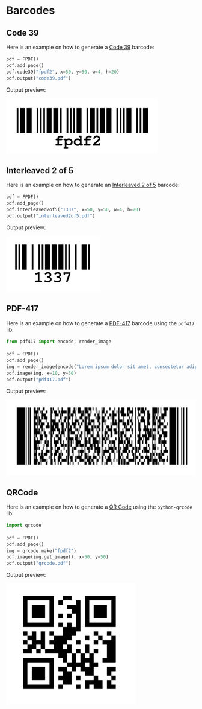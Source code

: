 # Barcodes #

## Code 39 ##

Here is an example on how to generate a [Code 39](https://fr.wikipedia.org/wiki/Code_39) barcode:

```python
pdf = FPDF()
pdf.add_page()
pdf.code39("fpdf2", x=50, y=50, w=4, h=20)
pdf.output("code39.pdf")
```

Output preview:

![](code39.png)


## Interleaved 2 of 5 ##

Here is an example on how to generate an [Interleaved 2 of 5](https://en.wikipedia.org/wiki/Interleaved_2_of_5) barcode:

```python
pdf = FPDF()
pdf.add_page()
pdf.interleaved2of5("1337", x=50, y=50, w=4, h=20)
pdf.output("interleaved2of5.pdf")
```

Output preview:

![](interleaved2of5.png)


## PDF-417 ##

Here is an example on how to generate a [PDF-417](https://fr.wikipedia.org/wiki/PDF-417) barcode
using the `pdf417` lib:

```python
from pdf417 import encode, render_image

pdf = FPDF()
pdf.add_page()
img = render_image(encode("Lorem ipsum dolor sit amet, consectetur adipiscing elit. Sed non risus. Suspendisse lectus tortor, dignissim sit amet, adipiscing nec, ultricies sed, dolor. Cras elementum ultrices diam."))
pdf.image(img, x=10, y=50)
pdf.output("pdf417.pdf")
```

Output preview:

![](pdf417.png)

## QRCode ##

Here is an example on how to generate a [QR Code](https://en.wikipedia.org/wiki/QR_code)
using the `python-qrcode` lib:

```python
import qrcode

pdf = FPDF()
pdf.add_page()
img = qrcode.make("fpdf2")
pdf.image(img.get_image(), x=50, y=50)
pdf.output("qrcode.pdf")
```

Output preview:

![](qrcode.png)
